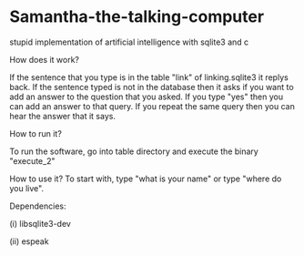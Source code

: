 # Samantha-the-talking-computer
stupid implementation of artificial intelligence with sqlite3 and c

How does it work?

If the sentence that you type is in the table "link" of linking.sqlite3
it replys back. If the sentence typed is not in the database then it asks
if you want to add an answer to the question that you asked. If you type
"yes" then you can add an answer to that query. If you repeat the same
query then you can hear the answer that it says.

How to run it?

To run the software, go into table directory and execute the binary "execute_2"

How to use it?
To start with, type "what is your name" or type "where do you live".

Dependencies:

(i)  libsqlite3-dev

(ii) espeak

